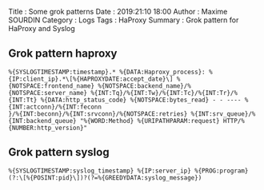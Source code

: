 Title : Some grok patterns
Date : 2019:21:10 18:00
Author : Maxime SOURDIN
Category : Logs
Tags : HaProxy
Summary : Grok pattern for HaProxy and Syslog

## Grok pattern haproxy

    %{SYSLOGTIMESTAMP:timestamp}.* %{DATA:Haproxy_process}: %{IP:client_ip}.*\[%{HAPROXYDATE:accept_date}\] %{NOTSPACE:frontend_name} %{NOTSPACE:backend_name}/%{NOTSPACE:server_name} %{INT:Tq}/%{INT:Tw}/%{INT:Tc}/%{INT:Tr}/%{INT:Tt} %{DATA:http_status_code} %{NOTSPACE:bytes_read} - - ---- %{INT:actconn}/%{INT:feconn
    }/%{INT:beconn}/%{INT:srvconn}/%{NOTSPACE:retries} %{INT:srv_queue}/%{INT:backend_queue} "%{WORD:Method} %{URIPATHPARAM:request} HTTP/%{NUMBER:http_version}"

## Grok pattern syslog

    %{SYSLOGTIMESTAMP:syslog_timestamp} %{IP:server_ip} %{PROG:program}(?:\[%{POSINT:pid}\])?(?=%{GREEDYDATA:syslog_message})
